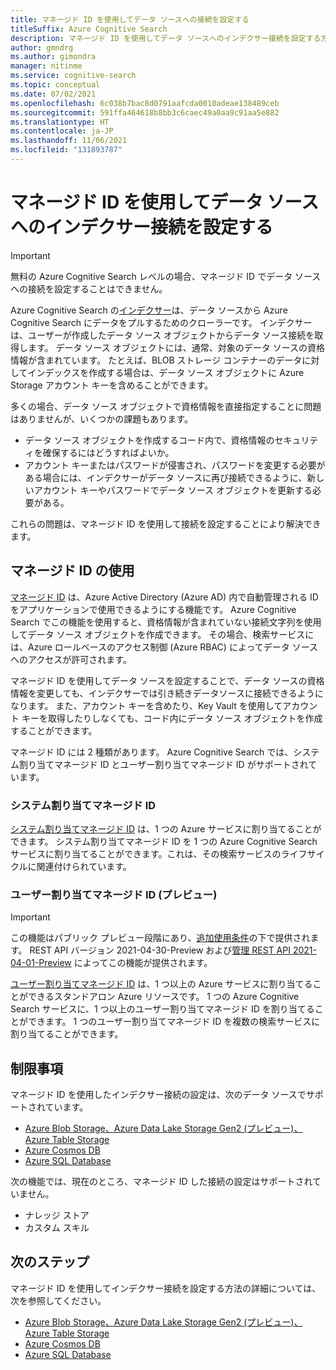 ```yaml
---
title: マネージド ID を使用してデータ ソースへの接続を設定する
titleSuffix: Azure Cognitive Search
description: マネージド ID を使用してデータ ソースへのインデクサー接続を設定する方法を説明します
author: gmndrg
ms.author: gimondra
manager: nitinme
ms.service: cognitive-search
ms.topic: conceptual
ms.date: 07/02/2021
ms.openlocfilehash: 6c038b7bac8d0791aafcda0010adeae138489ceb
ms.sourcegitcommit: 591ffa464618b8bb3c6caec49a0aa9c91aa5e882
ms.translationtype: HT
ms.contentlocale: ja-JP
ms.lasthandoff: 11/06/2021
ms.locfileid: "131893787"
---
```

# <a name="set-up-an-indexer-connection-to-a-data-source-using-a-managed-identity"></a>マネージド ID を使用してデータ ソースへのインデクサー接続を設定する

> [!IMPORTANT] 
> 無料の Azure Cognitive Search レベルの場合、マネージド ID でデータ ソースへの接続を設定することはできません。

Azure Cognitive Search の[インデクサー](search-indexer-overview.md)は、データ ソースから Azure Cognitive Search にデータをプルするためのクローラーです。 インデクサーは、ユーザーが作成したデータ ソース オブジェクトからデータ ソース接続を取得します。 データ ソース オブジェクトには、通常、対象のデータ ソースの資格情報が含まれています。 たとえば、BLOB ストレージ コンテナーのデータに対してインデックスを作成する場合は、データ ソース オブジェクトに Azure Storage アカウント キーを含めることができます。

多くの場合、データ ソース オブジェクトで資格情報を直接指定することに問題はありませんが、いくつかの課題もあります。
* データ ソース オブジェクトを作成するコード内で、資格情報のセキュリティを確保するにはどうすればよいか。
* アカウント キーまたはパスワードが侵害され、パスワードを変更する必要がある場合には、インデクサーがデータ ソースに再び接続できるように、新しいアカウント キーやパスワードでデータ ソース オブジェクトを更新する必要がある。

これらの問題は、マネージド ID を使用して接続を設定することにより解決できます。

## <a name="using-managed-identities"></a>マネージド ID の使用

[マネージド ID](../active-directory/managed-identities-azure-resources/overview.md) は、Azure Active Directory (Azure AD) 内で自動管理される ID をアプリケーションで使用できるようにする機能です。 Azure Cognitive Search でこの機能を使用すると、資格情報が含まれていない接続文字列を使用してデータ ソース オブジェクトを作成できます。 その場合、検索サービスには、Azure ロールベースのアクセス制御 (Azure RBAC) によってデータ ソースへのアクセスが許可されます。

マネージド ID を使用してデータ ソースを設定することで、データ ソースの資格情報を変更しても、インデクサーでは引き続きデータソースに接続できるようになります。 また、アカウント キーを含めたり、Key Vault を使用してアカウント キーを取得したりしなくても、コード内にデータ ソース オブジェクトを作成することができます。

マネージド ID には 2 種類があります。 Azure Cognitive Search では、システム割り当てマネージド ID とユーザー割り当てマネージド ID がサポートされています。

### <a name="system-assigned-managed-identity"></a>システム割り当てマネージド ID

[システム割り当てマネージド ID](../active-directory/managed-identities-azure-resources/overview.md#managed-identity-types) は、1 つの Azure サービスに割り当てることができます。 システム割り当てマネージド ID を 1 つの Azure Cognitive Search サービスに割り当てることができます。これは、その検索サービスのライフサイクルに関連付けられています。

### <a name="user-assigned-managed-identity-preview"></a>ユーザー割り当てマネージド ID (プレビュー)

> [!IMPORTANT]
>この機能はパブリック プレビュー段階にあり、[追加使用条件](https://azure.microsoft.com/support/legal/preview-supplemental-terms/)の下で提供されます。 REST API バージョン 2021-04-30-Preview および[管理 REST API 2021-04-01-Preview](/rest/api/searchmanagement/2021-04-01-preview/services/create-or-update) によってこの機能が提供されます。

[ユーザー割り当てマネージド ID](../active-directory/managed-identities-azure-resources/overview.md#managed-identity-types) は、1 つ以上の Azure サービスに割り当てることができるスタンドアロン Azure リソースです。 1 つの Azure Cognitive Search サービスに、1 つ以上のユーザー割り当てマネージド ID を割り当てることができます。 1 つのユーザー割り当てマネージド ID を複数の検索サービスに割り当てることができます。

## <a name="limitations"></a>制限事項

マネージド ID を使用したインデクサー接続の設定は、次のデータ ソースでサポートされています。 

* [Azure Blob Storage、Azure Data Lake Storage Gen2 (プレビュー)、Azure Table Storage](search-howto-managed-identities-storage.md)
* [Azure Cosmos DB](search-howto-managed-identities-cosmos-db.md)
* [Azure SQL Database](search-howto-managed-identities-sql.md)

次の機能では、現在のところ、マネージド ID した接続の設定はサポートされていません。
* ナレッジ ストア
* カスタム スキル
 
## <a name="next-steps"></a>次のステップ

マネージド ID を使用してインデクサー接続を設定する方法の詳細については、次を参照してください。

* [Azure Blob Storage、Azure Data Lake Storage Gen2 (プレビュー)、Azure Table Storage](search-howto-managed-identities-storage.md)
* [Azure Cosmos DB](search-howto-managed-identities-cosmos-db.md)
* [Azure SQL Database](search-howto-managed-identities-sql.md)